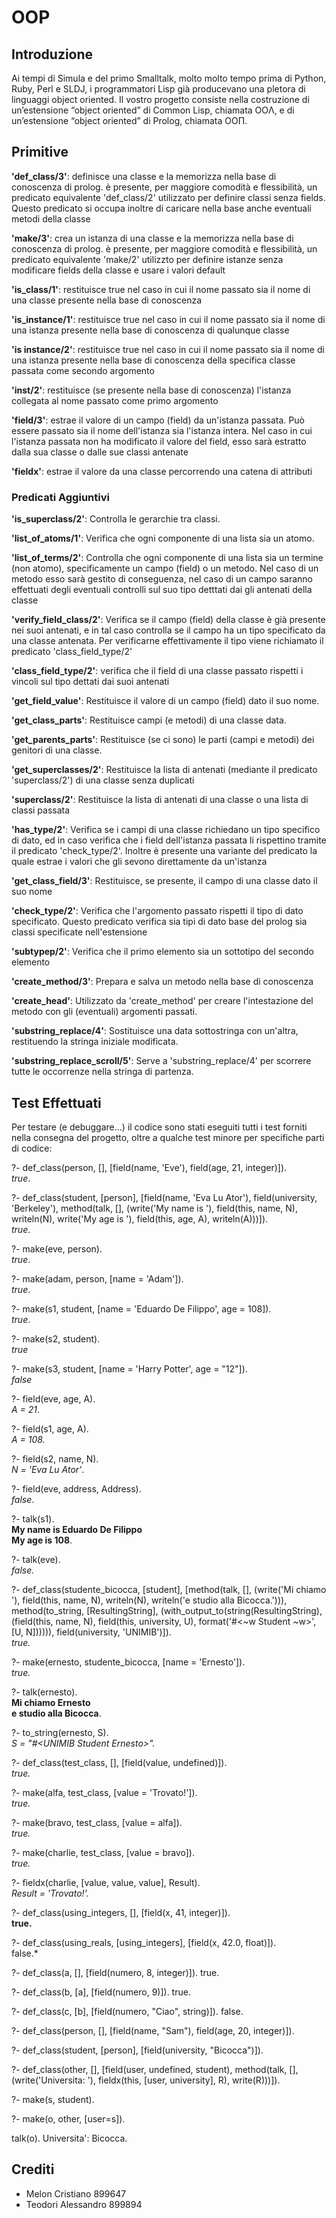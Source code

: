# OOP

## Introduzione
Ai tempi di Simula e del primo Smalltalk, molto molto tempo prima di Python,
Ruby, Perl e SLDJ, i programmatori Lisp già producevano una pletora 
di linguaggi object oriented. Il vostro progetto consiste nella costruzione 
di un’estensione “object oriented” di Common Lisp, chiamata OOΛ, e 
di un’estensione “object oriented” di Prolog, chiamata OOΠ.

## Primitive
**'def_class/3'**: definisce una classe e la memorizza nella base di 
conoscenza di prolog. è presente, per maggiore comodità e flessibilità, 
un predicato equivalente 'def_class/2' utilizzato per definire classi 
senza fields. Questo predicato si occupa inoltre di caricare nella base 
anche eventuali metodi della classe

**'make/3'**: crea un istanza di una classe e la memorizza nella base di 
conoscenza di prolog. è presente, per maggiore comodità e flessibilità,
un predicato equivalente 'make/2' utilizzto per definire istanze senza 
modificare fields della classe e usare i valori default

**'is_class/1'**: restituisce true nel caso in cui il nome passato 
sia il nome di una classe presente nella base di conoscenza

**'is_instance/1'**: restituisce true nel caso in cui il nome passato 
sia il nome di una istanza presente nella base di conoscenza di 
qualunque classe

**'is instance/2'**: restituisce true nel caso in cui il nome passato 
sia il nome di una istanza presente nella base di conoscenza 
della specifica classe passata come secondo argomento

**'inst/2'**: restituisce (se presente nella base di conoscenza) 
l'istanza collegata al nome passato come primo argomento

**'field/3'**: estrae il valore di un campo (field) da un'istanza passata. 
Può essere passato sia il nome dell'istanza sia l'istanza intera. Nel 
caso in cui l'istanza passata non ha modificato il valore del field, esso 
sarà estratto dalla sua classe o dalle sue classi antenate

**'fieldx'**: estrae il valore da una classe percorrendo una catena 
di attributi

### Predicati Aggiuntivi
**'is_superclass/2'**: Controlla le gerarchie tra classi.

**'list_of_atoms/1'**: Verifica che ogni componente di una lista sia un atomo.

**'list_of_terms/2'**: Controlla che ogni componente di una lista sia un 
termine (non atomo), specificamente un campo (field) o un metodo. Nel 
caso di un metodo esso sarà gestito di conseguenza, nel caso di un campo 
saranno effettuati degli eventuali controlli sul suo tipo detttati dai gli 
antenati della classe

**'verify_field_class/2'**: Verifica se il campo (field) della classe 
è già presente nei suoi antenati, e in tal caso controlla se il campo 
ha un tipo specificato da una classe antenata. Per verificarne effettivamente 
il tipo viene richiamato il predicato 'class_field_type/2'

**'class_field_type/2'**: verifica che il field di una classe passato 
rispetti i vincoli sul tipo dettati dai suoi antenati

**'get_field_value'**: Restituisce il valore di un campo (field) dato 
il suo nome.

**'get_class_parts'**: Restituisce campi (e metodi) di una classe data.

**'get_parents_parts'**: Restituisce (se ci sono) le parti (campi e metodi) 
dei genitori di una classe.

**'get_superclasses/2'**: Restituisce la lista di antenati (mediante il 
predicato 'superclass/2') di una classe senza duplicati

**'superclass/2'**: Restituisce la lista di antenati di una classe o 
una lista di classi passata

**'has_type/2'**: Verifica se i campi di una classe richiedano un tipo 
specifico di dato, ed in caso verifica che i field dell'istanza passata 
li rispettino tramite il predicato 'check_type/2'. Inoltre è presente 
una variante del predicato la quale estrae i valori che gli sevono 
direttamente da un'istanza

**'get_class_field/3'**: Restituisce, se presente, il campo di una classe 
dato il suo nome

**'check_type/2'**: Verifica che l'argomento passato rispetti il tipo di dato 
specificato. Questo predicato verifica sia tipi di dato base del prolog 
sia classi specificate nell'estensione

**'subtypep/2'**: Verifica che il primo elemento sia un sottotipo del 
secondo elemento

**'create_method/3'**: Prepara e salva un metodo nella base di conoscenza

**'create_head'**: Utilizzato da 'create_method' per creare l'intestazione
del metodo con gli (eventuali) argomenti passati.

**'substring_replace/4'**: Sostituisce una data sottostringa con un'altra, 
restituendo la stringa iniziale modificata.

**'substring_replace_scroll/5'**: Serve a 'substring_replace/4' per 
scorrere tutte le occorrenze nella stringa di partenza.

## Test Effettuati
Per testare (e debuggare...) il codice sono stati eseguiti tutti i test 
forniti nella consegna del progetto, oltre a qualche test minore per 
specifiche parti di codice:

?- def_class(person, [], [field(name, 'Eve'), field(age, 21, integer)]).\
*true*.

?- def_class(student, [person], [field(name, 'Eva Lu Ator'), field(university, 'Berkeley'), method(talk, [], (write('My name is '), field(this, name, N), writeln(N), write('My age is '), field(this, age, A), writeln(A)))]).\
*true*.

?- make(eve, person).\
*true*.

?- make(adam, person, [name = 'Adam']).\
*true*.

?- make(s1, student, [name = 'Eduardo De Filippo', age = 108]).\
*true*.

?- make(s2, student).\
*true*

?- make(s3, student, [name = 'Harry Potter', age = "12"]).\
*false*

?- field(eve, age, A).\
*A = 21*.

?- field(s1, age, A).\
*A = 108.*

?- field(s2, name, N).\
*N = 'Eva Lu Ator'*.

?- field(eve, address, Address).\
*false*.

?- talk(s1).\
**My name is Eduardo De Filippo\
My age is 108**.

?- talk(eve).\
*false.*

?- def_class(studente_bicocca, [student], [method(talk, [], (write('Mi chiamo '), field(this, name, N), writeln(N), writeln('e studio alla Bicocca.'))), method(to_string, [ResultingString], (with_output_to(string(ResultingString), (field(this, name, N), field(this, university, U), format('#<~w Student ~w>', [U, N]))))), field(university, 'UNIMIB')]).\
*true.*

?- make(ernesto, studente_bicocca, [name = 'Ernesto']).\
*true.*

?- talk(ernesto).\
**Mi chiamo Ernesto\
e studio alla Bicocca**.

?- to_string(ernesto, S).\
*S = "\#\<UNIMIB Student Ernesto>".*

?- def_class(test_class, [], [field(value, undefined)]).\
*true.*

?- make(alfa, test_class, [value = 'Trovato!']).\
*true.*

?- make(bravo, test_class, [value = alfa]).\
*true.*

?- make(charlie, test_class, [value = bravo]).\
*true.*

?- fieldx(charlie, [value, value, value], Result).\
*Result = 'Trovato!'.*

?- def_class(using_integers, [], [field(x, 41, integer)]).\
**true.**

?- def_class(using_reals, [using_integers], [field(x, 42.0, float)]).\
false.*

?- def_class(a, [], [field(numero, 8, integer)]).
true.

?- def_class(b, [a], [field(numero, 9)]).
true.

?- def_class(c, [b], [field(numero, "Ciao", string)]).
false.

?- def_class(person, [], [field(name, "Sam"), field(age, 20, integer)]).

?- def_class(student, [person], [field(university, "Bicocca")]).

?- def_class(other, [], [field(user, undefined, student), method(talk, [], (write('Universita: '), fieldx(this, [user, university], R), write(R)))]).

?- make(s, student).

?- make(o, other, [user=s]).

talk(o).
Universita': Bicocca.

## Crediti
* Melon Cristiano 899647
* Teodori Alessandro 899894